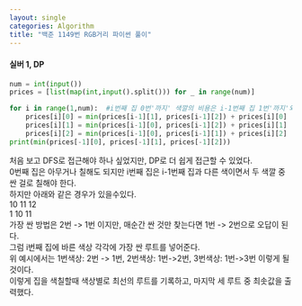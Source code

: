 ```yaml
---
layout: single
categories: Algorithm
title: "백준 1149번 RGB거리 파이썬 풀이"
---
```

#### 실버 1, DP

```py
num = int(input())
prices = [list(map(int,input().split())) for _ in range(num)]

for i in range(1,num):  #i번째 집 0번'까지' 색깔의 비용은 i-1번째 집 1번'까지'와 2번'까지' 비용 중 작은것 + i번째 0번 비용
    prices[i][0] = min(prices[i-1][1], prices[i-1][2]) + prices[i][0]   #i번까지 비용은 0~i비용 합친것
    prices[i][1] = min(prices[i-1][0], prices[i-1][2]) + prices[i][1]
    prices[i][2] = min(prices[i-1][0], prices[i-1][1]) + prices[i][2]
print(min(prices[-1][0], prices[-1][1], prices[-1][2]))
```

처음 보고 DFS로 접근해야 하나 싶었지만, DP로 더 쉽게 접근할 수 있었다.<br>
0번째 집은 아무거나 칠해도 되지만 i번째 집은 i-1번째 집과 다른 색이면서 두 색깔 중 싼 걸로 칠해야 한다.<br>
하지만 아래와 같은 경우가 있을수있다.<br>
10 11 12<br>
1 10 11<br>
가장 싼 방법은 2번 -> 1번 이지만, 매순간 싼 것만 찾는다면 1번 -> 2번으로 오답이 된다.<br>
그럼 i번째 집에 바른 색상 각각에 가장 싼 루트를 넣어준다.<br>
위 예시에서는 1번색상: 2번 -> 1번, 2번색상: 1번->2번, 3번색상: 1번->3번 이렇게 될 것이다.<br>
이렇게 집을 색칠할때 색상별로 최선의 루트를 기록하고, 마지막 세 루트 중 최솟값을 출력했다.